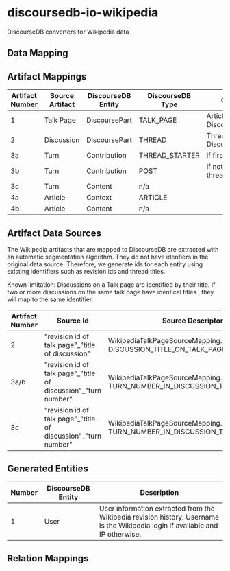 # discoursedb-io-wikipedia
DiscourseDB converters for Wikipedia data

## Data Mapping

## Artifact Mappings
| Artifact Number | Source Artifact  | DiscourseDB Entity | DiscourseDB Type |Comments |
| ------------- | ------------- | ------------- | ------------- | ------------- |
| 1  | Talk Page |  DiscoursePart | TALK_PAGE | Article title -> DiscoursePart.name | 
| 2  | Discussion | DiscoursePart | THREAD | Thread title -> DiscoursePart.name  | 
| 3a  | Turn | Contribution | THREAD_STARTER | if first turn in thread  |
| 3b  | Turn | Contribution | POST | if not first turn in thread  |
| 3c  | Turn | Content | n/a |   |
| 4a  | Article | Context | ARTICLE | 
| 4b  | Article | Content | n/a | 

## Artifact Data Sources
The Wikipedia artifacts that are mapped to DiscourseDB are extracted with an automatic segmentation algorithm. They do not have idenfiers in the original data source. Therefore, we generate ids for each entity using existing identifiers such as revision ids and thread titles.

Known limitation: Discussions on a Talk page are identified by their title. If two or more discussions on the same talk page have identical titles , they will map to the same identifier.

| Artifact Number | Source Id | Source Descriptor Enum | Source Descriptor | 
| ------------- | ------------- | ------------- | ------------- |
| 2  |  "revision id of talk page"\_"title of discussion" |WikipediaTalkPageSourceMapping. DISCUSSION_TITLE_ON_TALK_PAGE_TO_DISCOURSEPART | "discoursePart#talkPageRevision\_discussionTitle" | 
| 3a/b  |  "revision id of talk page"\_"title of discussion"\_"turn number"  |WikipediaTalkPageSourceMapping. TURN_NUMBER_IN_DISCUSSION_TO_CONTRIBUTION| "contribution#talkPageRevision\_discussionTitle\_turnNumber" |  
| 3c  |  "revision id of talk page"\_"title of discussion"\_"turn number"  |WikipediaTalkPageSourceMapping. TURN_NUMBER_IN_DISCUSSION_TO_CONTENT| "contribution#talkPageRevision\_discussionTitle\_turnNumber" |  

## Generated Entities
| Number | DiscourseDB Entity | Description |
| ------------- | ------------- | ------------- |
| 1 | User | User information extracted from the Wikipedia revision history. Username is the Wikipedia login if available and IP otherwise. |


## Relation Mappings